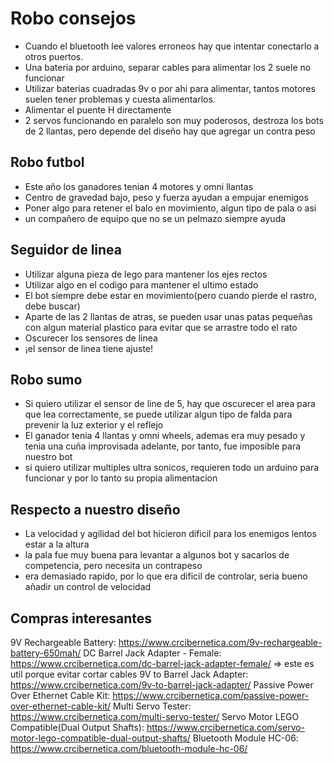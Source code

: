 # Robo consejos

- Cuando el bluetooth lee valores erroneos hay que intentar conectarlo a otros puertos.
- Una bateria por arduino, separar cables para alimentar los 2 suele no funcionar
- Utilizar baterias cuadradas 9v o por ahi para alimentar, tantos motores suelen tener problemas
  y cuesta alimentarlos.
- Alimentar el puente H directamente
- 2 servos funcionando en paralelo son muy poderosos, destroza los bots de 2 llantas, pero depende
  del diseño hay que agregar un contra peso

## Robo futbol
- Este año los ganadores tenian 4 motores y omni llantas
- Centro de gravedad bajo, peso y fuerza ayudan a empujar enemigos
- Poner algo para retener el balo en movimiento, algun tipo de pala o asi
- un compañero de equipo que no se un pelmazo siempre ayuda

## Seguidor de linea
- Utilizar alguna pieza de lego para mantener los ejes rectos
- Utilizar algo en el codigo para mantener el ultimo estado
- El bot siempre debe estar en movimiento(pero cuando pierde el rastro, debe buscar)
- Aparte de las 2 llantas de atras, se pueden usar unas patas pequeñas con algun material
  plastico para evitar que se arrastre todo el rato
- Oscurecer los sensores de linea
- ¡el sensor de linea tiene ajuste!

## Robo sumo
- Si quiero utilizar el sensor de line de 5, hay que oscurecer el area para que lea correctamente,
  se puede utilizar algun tipo de falda para prevenir la luz exterior y el reflejo
- El ganador tenia 4 llantas y omni wheels, ademas era muy pesado y tenia una cuña improvisada
  adelante, por tanto, fue imposible para nuestro bot
- si quiero utilizar multiples ultra sonicos, requieren todo un arduino para funcionar
  y por lo tanto su propia alimentacion


## Respecto a nuestro diseño
- La velocidad y agilidad del bot hicieron dificil para los enemigos lentos estar a la altura
- la pala fue muy buena para levantar a algunos bot y sacarlos de competencia, pero necesita
  un contrapeso
- era demasiado rapido, por lo que era dificil de controlar, seria bueno añadir un control
  de velocidad

## Compras interesantes
9V Rechargeable Battery: https://www.crcibernetica.com/9v-rechargeable-battery-650mah/
DC Barrel Jack Adapter - Female: https://www.crcibernetica.com/dc-barrel-jack-adapter-female/ => este es util porque evitar cortar cables
9V to Barrel Jack Adapter: https://www.crcibernetica.com/9v-to-barrel-jack-adapter/
Passive Power Over Ethernet Cable Kit: https://www.crcibernetica.com/passive-power-over-ethernet-cable-kit/
Multi Servo Tester: https://www.crcibernetica.com/multi-servo-tester/
Servo Motor LEGO Compatible(Dual Output Shafts): https://www.crcibernetica.com/servo-motor-lego-compatible-dual-output-shafts/
Bluetooth Module HC-06: https://www.crcibernetica.com/bluetooth-module-hc-06/